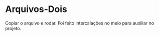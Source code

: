 # Arquivos-Dois

Copiar o arquivo e rodar.
Foi feito intercalações no meio para auxiliar no projeto.

